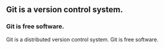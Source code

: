 ## Git is a version control system.
### Git is free software.

Git is a distributed version control system.
Git is free software.